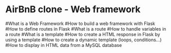 # AirBnB clone - Web framework

#What is a Web Framework
#How to build a web framework with Flask
#How to define routes in Flask
#What is a route
#How to handle variables in a route
#What is a template
#How to create a HTML response in Flask by using a template
#How to create a dynamic template (loops, conditions…)
#How to display in HTML data from a MySQL database
